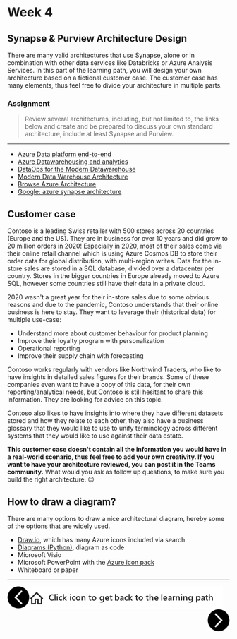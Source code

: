 # Week 4
## Synapse & Purview Architecture Design

There are many valid architectures that use Synapse, alone or in combination with other data services like Databricks or Azure Analysis Services. In this part of the learning path, you will design your own architecture based on a fictional customer case. The customer case has many elements, thus feel free to divide your architecture in multiple parts.

### Assignment
> Review several architectures, including, but not limited to, the links below and create and be prepared to discuss your own  standard architecture, include at least Synapse and Purview.

---
- [Azure Data platform end-to-end](https://docs.microsoft.com/en-us/azure/architecture/example-scenario/dataplate2e/data-platform-end-to-end)
- [Azure Datawarehousing and analytics](https://docs.microsoft.com/en-us/azure/architecture/example-scenario/data/data-warehouse)
- [DataOps for the Modern Datawarehouse](https://docs.microsoft.com/en-us/azure/architecture/example-scenario/data-warehouse/dataops-mdw)
- [Modern Data Warehouse Architecture](https://docs.microsoft.com/en-us/azure/architecture/solution-ideas/articles/modern-data-warehouse)
- [Browse Azure Architecture](https://docs.microsoft.com/en-us/azure/architecture/browse/?filter-products=synapse&products=azure-synapse-analytics)
- [Google: azure synapse architecture](https://www.google.com/search?q=azure%20synapse%20architecture)

## Customer case

Contoso is a leading Swiss retailer with 500 stores across 20 countries (Europe and the US). They are in business for over 10 years and did grow to 20 million orders in 2020! Especially in 2020, most of their sales come via their online retail channel which is using Azure Cosmos DB to store their order data for global distribution, with multi-region writes. Data for the in-store sales are stored in a SQL database, divided over a datacenter per country. Stores in the bigger countries in Europe already moved to Azure SQL, however some countries still have their data in a private cloud.

2020 wasn't a great year for their in-store sales due to some obvious reasons and due to the pandemic, Contoso understands that their online business is here to stay. They want to leverage their (historical data) for multiple use-case:

- Understand more about customer behaviour for product planning
- Improve their loyalty program with personalization
- Operational reporting
- Improve their supply chain with forecasting

Contoso works regularly with vendors like Northwind Traders, who like to have insights in detailed sales figures for their brands. Some of these companies even want to have a copy of this data, for their own reporting/analytical needs, but Contoso is still hesitant to share this information. They are looking for advice on this topic.

Contoso also likes to have insights into where they have different datasets stored and how they relate to each other, they also have a business glossary that they would like to use to unify terminology across different systems that they would like to use against their data estate.

**This customer case doesn't contain all the information you would have in a real-world scenario, thus feel free to add your own creativity. If you want to have your architecture reviewed, you can post it in the Teams community.** What would you ask as follow up questions, to make sure you build the right architecture. 😉

## How to draw a diagram?

There are many options to draw a nice architectural diagram, hereby some of the options that are widely used.

- [Draw.io](https://app.diagrams.net/), which has many Azure icons included via search
- [Diagrams (Python)](https://github.com/mingrammer/diagrams), diagram as code
- Microsoft Visio
- Microsoft PowerPoint with the [Azure icon pack](https://docs.microsoft.com/en-us/azure/architecture/icons/)
- Whiteboard or paper

---

[previous-link]: part3.md
[next-link]: part5.md
[home-link]: README.md
[<img src="assets/previous.png" width="50" height="50" rotate="180" style="float:left">][previous-link]
[<img src="assets/home_button.png" style="vertical-align:middle">][home-link]
[<img src="assets/next.png" width="50" height="50" style="float:right">][next-link]
